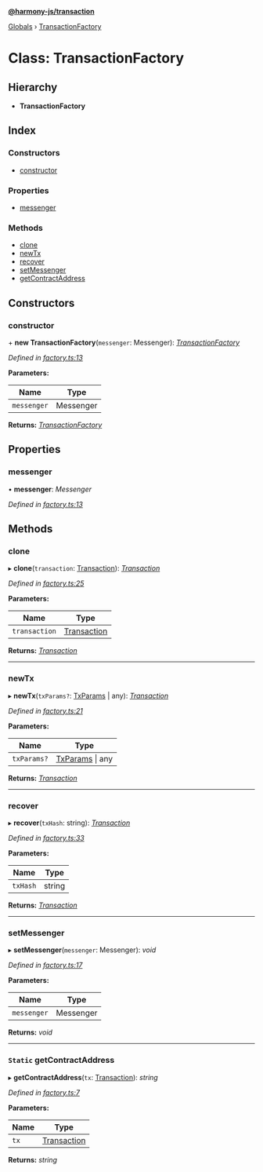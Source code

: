 **[@harmony-js/transaction](../README.md)**

[Globals](../README.md) › [TransactionFactory](transactionfactory.md)

# Class: TransactionFactory

## Hierarchy

* **TransactionFactory**

## Index

### Constructors

* [constructor](transactionfactory.md#constructor)

### Properties

* [messenger](transactionfactory.md#messenger)

### Methods

* [clone](transactionfactory.md#clone)
* [newTx](transactionfactory.md#newtx)
* [recover](transactionfactory.md#recover)
* [setMessenger](transactionfactory.md#setmessenger)
* [getContractAddress](transactionfactory.md#static-getcontractaddress)

## Constructors

###  constructor

\+ **new TransactionFactory**(`messenger`: Messenger): *[TransactionFactory](transactionfactory.md)*

*Defined in [factory.ts:13](https://github.com/FireStack-Lab/Harmony-sdk-core/blob/517232c/packages/harmony-transaction/src/factory.ts#L13)*

**Parameters:**

Name | Type |
------ | ------ |
`messenger` | Messenger |

**Returns:** *[TransactionFactory](transactionfactory.md)*

## Properties

###  messenger

• **messenger**: *Messenger*

*Defined in [factory.ts:13](https://github.com/FireStack-Lab/Harmony-sdk-core/blob/517232c/packages/harmony-transaction/src/factory.ts#L13)*

## Methods

###  clone

▸ **clone**(`transaction`: [Transaction](transaction.md)): *[Transaction](transaction.md)*

*Defined in [factory.ts:25](https://github.com/FireStack-Lab/Harmony-sdk-core/blob/517232c/packages/harmony-transaction/src/factory.ts#L25)*

**Parameters:**

Name | Type |
------ | ------ |
`transaction` | [Transaction](transaction.md) |

**Returns:** *[Transaction](transaction.md)*

___

###  newTx

▸ **newTx**(`txParams?`: [TxParams](../interfaces/txparams.md) | any): *[Transaction](transaction.md)*

*Defined in [factory.ts:21](https://github.com/FireStack-Lab/Harmony-sdk-core/blob/517232c/packages/harmony-transaction/src/factory.ts#L21)*

**Parameters:**

Name | Type |
------ | ------ |
`txParams?` | [TxParams](../interfaces/txparams.md) \| any |

**Returns:** *[Transaction](transaction.md)*

___

###  recover

▸ **recover**(`txHash`: string): *[Transaction](transaction.md)*

*Defined in [factory.ts:33](https://github.com/FireStack-Lab/Harmony-sdk-core/blob/517232c/packages/harmony-transaction/src/factory.ts#L33)*

**Parameters:**

Name | Type |
------ | ------ |
`txHash` | string |

**Returns:** *[Transaction](transaction.md)*

___

###  setMessenger

▸ **setMessenger**(`messenger`: Messenger): *void*

*Defined in [factory.ts:17](https://github.com/FireStack-Lab/Harmony-sdk-core/blob/517232c/packages/harmony-transaction/src/factory.ts#L17)*

**Parameters:**

Name | Type |
------ | ------ |
`messenger` | Messenger |

**Returns:** *void*

___

### `Static` getContractAddress

▸ **getContractAddress**(`tx`: [Transaction](transaction.md)): *string*

*Defined in [factory.ts:7](https://github.com/FireStack-Lab/Harmony-sdk-core/blob/517232c/packages/harmony-transaction/src/factory.ts#L7)*

**Parameters:**

Name | Type |
------ | ------ |
`tx` | [Transaction](transaction.md) |

**Returns:** *string*